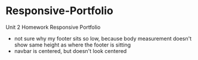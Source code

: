 # Responsive-Portfolio
Unit 2 Homework Responsive Portfolio

- not sure why my footer sits so low, because body measurement doesn't show same height as where the footer is sitting
- navbar is centered, but doesn't look centered
